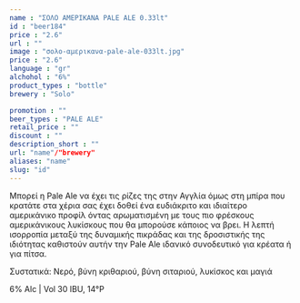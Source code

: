 ```yaml
---
name : "ΣΟΛΟ ΑΜΕΡΙΚΑΝΑ PALE ALE 0.33lt"
id : "beer184"
price : "2.6"
url : ""
image : "σολο-αμερικανα-pale-ale-033lt.jpg"
price : "2.6"
language : "gr"
alchohol : "6%"
product_types : "bottle"
brewery : "Solo"

promotion : ""
beer_types : "PALE ALE"
retail_price : ""
discount : ""
description_short : ""
url: "name"/"brewery"
aliases: "name"
slug: "id"
---
```


Μπορεί η Pale Ale να έχει τις ρίζες της στην Αγγλία όμως στη μπίρα που κρατάτε στα χέρια σας έχει δοθεί ένα ευδιάκριτο και ιδιαίτερο αμερικάνικο προφίλ όντας αρωματισμένη με τους πιο φρέσκους αμερικάνικους λυκίσκους που θα μπορούσε κάποιος να βρει. Η λεπτή ισορροπία μεταξύ της δυναμικής πικράδας και της δροσιστικής της ιδιότητας καθιστούν αυτήν την Pale Ale ιδανικό συνοδευτικό για κρέατα ή για πίτσα.

Συστατικά: Νερό, βύνη κριθαριού, βύνη σιταριού, λυκίσκος και μαγιά

6% Alc | Vol 30 IBU, 14°P